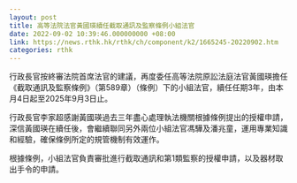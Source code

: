 ```yaml
---
layout: post
title: 高等法院法官黃國瑛續任截取通訊及監察條例小組法官
date: 2022-09-02 10:39:46.000000000 +08:00
link: https://news.rthk.hk/rthk/ch/component/k2/1665245-20220902.htm
categories: rthk
---
```


行政長官按終審法院首席法官的建議，再度委任高等法院原訟法庭法官黃國瑛擔任《截取通訊及監察條例》（第589章）（條例）下的小組法官，續任任期3年，由本月4日起至2025年9月3日止。

行政長官李家超感謝黃國瑛過去三年盡心處理執法機關根據條例提出的授權申請，深信黃國瑛在續任後，會繼續聯同另外兩位小組法官馮驊及潘兆童，運用專業知識和經驗，確保條例所定的規管機制有效運作。

根據條例，小組法官負責審批進行截取通訊和第1類監察的授權申請，以及器材取出手令的申請。
